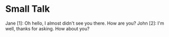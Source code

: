 # Small Talk
Jane [1]: Oh hello, I almost didn't see you there. How are you?
John [2]: I'm well, thanks for asking. How about you?


